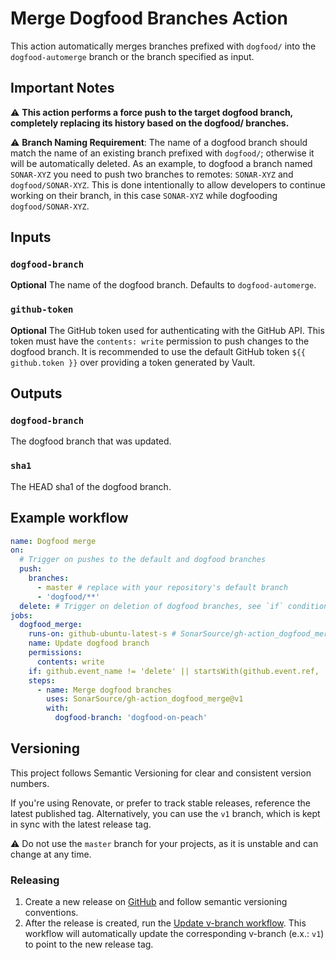# Merge Dogfood Branches Action

This action automatically merges branches prefixed with `dogfood/` into the `dogfood-automerge` branch or the branch specified as input.

## Important Notes

⚠️ **This action performs a force push to the target dogfood branch, completely replacing its history based on the dogfood/ branches.**

⚠️ **Branch Naming Requirement**: The name of a dogfood branch should match the name of an existing branch prefixed with `dogfood/`;
otherwise it will be automatically deleted. As an example, to dogfood a branch named `SONAR-XYZ` you need to push two branches to remotes:
`SONAR-XYZ` and `dogfood/SONAR-XYZ`. This is done intentionally to allow developers to continue working on their branch, in this case
`SONAR-XYZ` while dogfooding `dogfood/SONAR-XYZ`.

## Inputs

### `dogfood-branch`

**Optional** The name of the dogfood branch. Defaults to `dogfood-automerge`.

### `github-token`

**Optional** The GitHub token used for authenticating with the GitHub API. This token must have the `contents: write` permission to push
changes to the dogfood branch. It is recommended to use the default GitHub token `${{ github.token }}` over providing a token generated by Vault.

## Outputs

### `dogfood-branch`

The dogfood branch that was updated.

### `sha1`

The HEAD sha1 of the dogfood branch.

## Example workflow

```yaml
name: Dogfood merge
on:
  # Trigger on pushes to the default and dogfood branches
  push:
    branches:
      - master # replace with your repository's default branch
      - 'dogfood/**'
  delete: # Trigger on deletion of dogfood branches, see `if` condition below
jobs:
  dogfood_merge:
    runs-on: github-ubuntu-latest-s # SonarSource/gh-action_dogfood_merge uses docker
    name: Update dogfood branch
    permissions:
      contents: write
    if: github.event_name != 'delete' || startsWith(github.event.ref, 'dogfood/')
    steps:
      - name: Merge dogfood branches
        uses: SonarSource/gh-action_dogfood_merge@v1
        with:
          dogfood-branch: 'dogfood-on-peach'
```

## Versioning

This project follows Semantic Versioning for clear and consistent version numbers.

If you're using Renovate, or prefer to track stable releases, reference the latest published tag. Alternatively, you can use the `v1`
branch, which is kept in sync with the latest release tag.

⚠️ Do not use the `master` branch for your projects, as it is unstable and can change at any time.

### Releasing

1. Create a new release on [GitHub](https://github.com/SonarSource/gh-action_dogfood_merge/releases) and follow semantic versioning conventions.
1. After the release is created, run the [Update v-branch workflow](https://github.com/SonarSource/gh-action_dogfood_merge/actions/workflows/update-v-branch.yml).
This workflow will automatically update the corresponding v-branch (e.x.: `v1`) to point to the new release tag.
